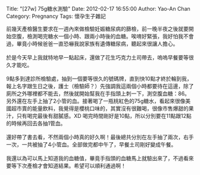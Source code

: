 Title: "[27w] 75g糖水測驗"
Date: 2012-02-17 16:55:00
Author: Yao-An Chan
Category: Pregnancy
Tags: 懷孕生子雜記


<div class='post'>
前幾天產檢醫生要求在一週內來做檢驗妊娠糖尿病的篩檢，前一晚半夜之後就要開始空腹，檢測喝完糖水一個小時、跟兩小時後的血糖。唉唷好緊張，我好怕我不會過，畢竟小時候爸爸一直恐嚇我說家族有遺傳糖尿病，聽起來很讓人擔心。<br /><br />於是今天早上我就特地早一點起床，還做了花生巧克力土司帶去，嗚嗚早餐要等很久才能吃。<br /><br />9點多到達診所檢驗處，抽到一個要等很久的號碼牌，直到快10點才終於輪到我，報上名字跟生日之後，護士（檢驗師？）先強調我這兩個小時都要待在這邊，除了廁所之外哪裡都不能去，然後就開始幫我在手指頭上刺一下，測空腹血糖：86。另外還在左手上抽了2小管的血。接著喝了一瓶桃紅色的75g糖水，看起來很像美國超市賣的能量飲料，我覺得是櫻桃口味的，其實沒有很難喝，很像市售爆甜的果汁，只有喝完最後有甜膩感。XD 喝完時間剛好是10點，所以分別要在11點跟12點的時候再回去各抽1管血。<br /><br />還好帶了書去看，不然兩個小時真的好久啊！最後總共分別在左手抽了兩次，右手一次，一共被抽了4小管血。全部做完都中午了，早餐土司剛好變成午餐。<br /><br />我還以為可以馬上知道我的血糖值，畢竟手指頭的血糖馬上就驗出來了，不過看來要等下次產檢才會知道結果。希望可以順利通過啊！</div>
